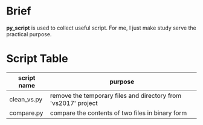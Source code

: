 # Brief

**py_script** is used to collect useful script.
For me, I just make study serve the practical purpose.

# Script Table

| script name | purpose|
|-------------|--------|
|clean_vs.py     | remove the temporary files and directory from 'vs2017' project|
|compare.py | compare the contents of two files in binary form|
